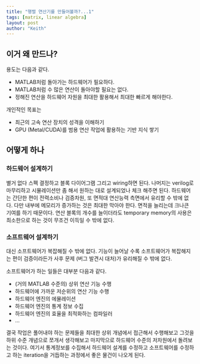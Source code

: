 ```yaml
---
title: "행렬 연산기를 만들어볼까?...1"
tags: [matrix, linear algebra]
layout: post
author: "Keith"
---
```


## 이거 왜 만드나?

용도는 다음과 같다.

- MATLAB처럼 돌아가는 하드웨어가 필요하다.
- MATLAB처럼 수 많은 연산이 돌아야할 필요는 없다.
- 정해진 연산을 하드웨어 자원을 최대한 활용해서 최대한 빠르게 해야한다.

개인적인 목표는

- 최근의 고속 연산 장치의 성격을 이해하기
- GPU (Metal/CUDA)를 범용 연산 작업에 활용하는 기반 지식 쌓기

## 어떻게 하나

### 하드웨어 설계하기

별거 없다 스펙 결정하고 블록 다이어그램 그리고 wiring하면 된다. 나머지는 verilog로 마무리하고 시뮬레이션만 좀 해서 원하는 대로 설계되었나 체크 해주면 된다. 하드웨어는 간단한 편이 전력소비나 검증차원, 또 면적대 연산능력 측면에서 유리할 수 밖에 없다. 다만 내부에 메모리가 증가하는 것은 최대한 막아야 한다. 면적을 늘리는데 크나큰 기여를 하기 때문이다. 연산 블록의 개수를 늘이더라도 temporary memory의 사용은 최소한으로 하는 것이 무조건 이득일 수 밖에 없다. 

### 소프트웨어 설계하기

대신 소프트웨어가 복잡해질 수 밖에 없다. 기능이 늘어날 수록 소프트웨어가 복잡해지는 편이 검증이라든가 사후 문제 (버그 발견시 대처)가 유리해질 수 밖에 없다. 

소프트웨어가 하는 일들은 대부분 다음과 같다.
- (거의 MATLAB 수준의) 상위 연산 기능 수행
- 하드웨어에 가까운 저순위의 연산 기능 수행
- 하드웨어 엔진의 에뮬레이션
- 하드웨어 엔진의 통계 정보 수집
- 하드웨어 엔진의 효율을 최적화하는 컴파일러
- ...

결국 작업은 풀어내야 하는 문제들을 최대한 상위 개념에서 접근해서 수행해보고 그것을 하위 수준 개념으로 쪼개서 생각해보고 마지막으로 하드웨어 수준의 저차원에서 돌려보는 것이다. 여기서 통계정보를 수집해서 하드웨어 설계를 수정하고 소프트웨어를 수정하고 하는 iteration을 거듭하는 과정에서 좋은 물건이 나오게 된다.

